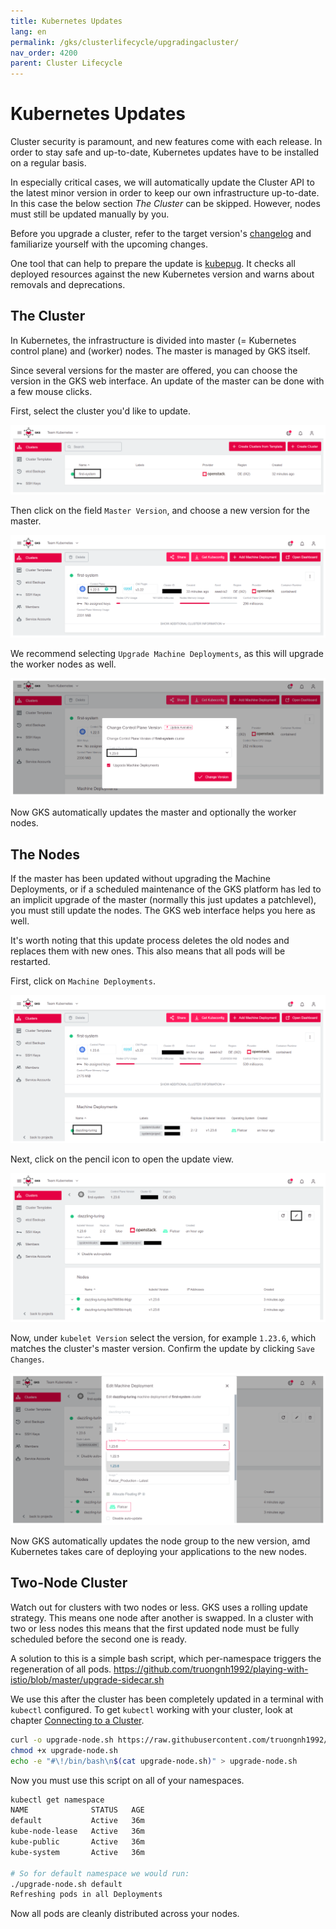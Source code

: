 ```yaml
---
title: Kubernetes Updates
lang: en
permalink: /gks/clusterlifecycle/upgradingacluster/
nav_order: 4200
parent: Cluster Lifecycle
---
```

# Kubernetes Updates

Cluster security is paramount, and new features come with
each release. In order to stay safe and up-to-date, Kubernetes updates have to be installed on a regular basis.

In especially critical cases, we will automatically update the
Cluster API to the latest minor version in order to keep our
own infrastructure up-to-date. In this case the below section
*The Cluster* can be skipped. However, nodes must still be updated
manually by you.

Before you upgrade a cluster, refer to the target version's [changelog](/gks/about/)
and familiarize yourself with the upcoming changes.

One tool that can help to prepare the update is [kubepug](https://github.com/rikatz/kubepug).
It checks all deployed resources against the new Kubernetes version and warns about removals and deprecations.

## The Cluster

In Kubernetes, the infrastructure is divided into master (= Kubernetes control plane) and (worker) nodes.
The master is managed by GKS itself.

Since several versions for the master are offered, you can choose the version in the GKS web interface. An
update of the master can be done with a few mouse clicks.

First, select the cluster you'd like to update.

![Step 1](../images/KubUpd01.png)

Then click on the field `Master Version`, and choose a new
version for the master.

![Step 2](../images/KubUpd02.png)

We recommend selecting `Upgrade Machine Deployments`, as this will upgrade the worker nodes as well.

![Step 2](../images/KubUpd03.png)

Now GKS automatically updates the master and optionally the
worker nodes.

## The Nodes

If the master has been updated without upgrading the Machine Deployments, or if a scheduled maintenance of the GKS
platform has led to an implicit upgrade of the master (normally this just updates a patchlevel), you must still update the nodes.
The GKS web interface helps you here as well.

It's worth noting that this update process deletes the old nodes and
replaces them with new ones. This also means that all pods will be
restarted.

First, click on `Machine Deployments`.

![Step 3](../images/KubUpd04.png)

Next, click on the pencil icon to open the update view.

![Step 4](../images/KubUpd05.png)

Now, under `kubelet Version` select the version, for example
`1.23.6`, which matches the cluster's master version. Confirm the
update by clicking `Save Changes`.

![Step 5](../images/KubUpd06.png)

Now GKS automatically updates the node group to the new version,
amd Kubernetes takes care of deploying your applications to the
new nodes.

## Two-Node Cluster

Watch out for clusters with two nodes or less. GKS uses a rolling update
strategy. This means one node after another is swapped. In a cluster
with two or less nodes this means that the first updated node must
be fully scheduled before the second one is ready.

A solution to this is a simple bash script, which per-namespace triggers
the regeneration of all pods.
<https://github.com/truongnh1992/playing-with-istio/blob/master/upgrade-sidecar.sh>
<!-- the above is a REALLY bad idea as we link to content that can be changed at any time without noticing us ... we need to FIX this -->

We use this after the cluster has been completely updated in a terminal with `kubectl` configured. To get `kubectl` working with your cluster, look at chapter [Connecting to a Cluster](/gks/accessmanagement/connectingtoacluster/).

```bash
curl -o upgrade-node.sh https://raw.githubusercontent.com/truongnh1992/playing-with-istio/master/upgrade-sidecar.sh
chmod +x upgrade-node.sh
echo -e "#\!/bin/bash\n$(cat upgrade-node.sh)" > upgrade-node.sh
```

Now you must use this script on all of your namespaces.

```bash
kubectl get namespace
NAME              STATUS   AGE
default           Active   36m
kube-node-lease   Active   36m
kube-public       Active   36m
kube-system       Active   36m

# So for default namespace we would run:
./upgrade-node.sh default
Refreshing pods in all Deployments
```

Now all pods are cleanly distributed across your nodes.
